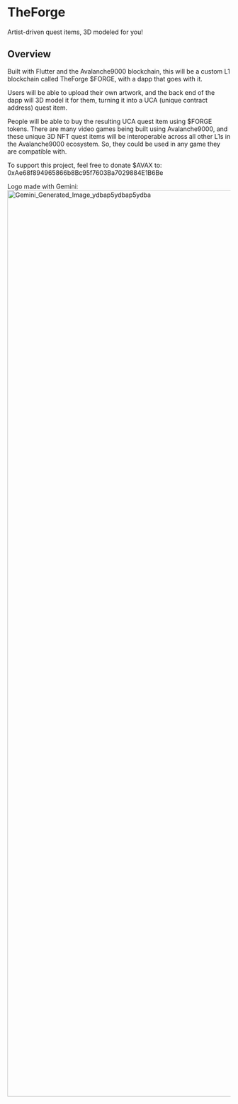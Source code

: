 # TheForge

Artist-driven quest items, 3D modeled for you!

## Overview

Built with Flutter and the Avalanche9000 blockchain, this will be a custom L1 blockchain called TheForge $FORGE, with a dapp that goes with it.

Users will be able to upload their own artwork, and the back end of the dapp will 3D model it for them, turning it into a UCA (unique contract address) quest item.

People will be able to buy the resulting UCA quest item using $FORGE tokens. There are many video games being built using Avalanche9000, and these unique 3D NFT quest items will be interoperable across all other L1s in the Avalanche9000 ecosystem. So, they could be used in any game they are compatible with.

To support this project, feel free to donate $AVAX to: 0xAe68f894965866b8Bc95f7603Ba7029884E1B6Be

Logo made with Gemini:
<img width="2048" height="2048" alt="Gemini_Generated_Image_ydbap5ydbap5ydba" src="https://github.com/user-attachments/assets/3ce6671c-36e2-47c2-bfb0-f819e86a4262" />
